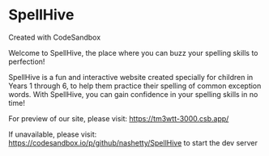 # SpellHive
Created with CodeSandbox

Welcome to SpellHive, the place where you can buzz your spelling skills to perfection!

SpellHive is a fun and interactive website created specially for children in Years 1 through 6, to help them practice their spelling of common exception words. With SpellHive, you can gain confidence in your spelling skills in no time!



For preview of our site, please visit: https://tm3wtt-3000.csb.app/

If unavailable, please visit: https://codesandbox.io/p/github/nashetty/SpellHive to start the dev server

